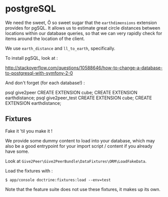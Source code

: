postgreSQL
==========

We need the sweet, Ô so sweet sugar that the `earthdimensions` extension provides for pgSQL.
It allows us to estimate great circle distances between locations within our database queries,
so that we can very rapidly check for items around the location of the client.

We use `earth_distance` and `ll_to_earth`, specifically.

To install pgSQL, look at :

http://stackoverflow.com/questions/10588646/how-to-change-a-database-to-postgresql-with-symfony-2-0

And don't forget (for each database!) :

psql give2peer
CREATE EXTENSION cube;
CREATE EXTENSION earthdistance;
psql give2peer_test
CREATE EXTENSION cube;
CREATE EXTENSION earthdistance;


Fixtures
--------

Fake it 'til you make it !

We provide some dummy content to load into your database, which may also be a
good entrypoint for your import script / content if you already have some.

Look at `Give2Peer\Give2PeerBundle\DataFixtures\ORM\LoadFakeData`.

Load the fixtures with :

```
$ app/console doctrine:fixtures:load --env=test
```

Note that the feature suite does not use these fixtures, it makes up its own.



